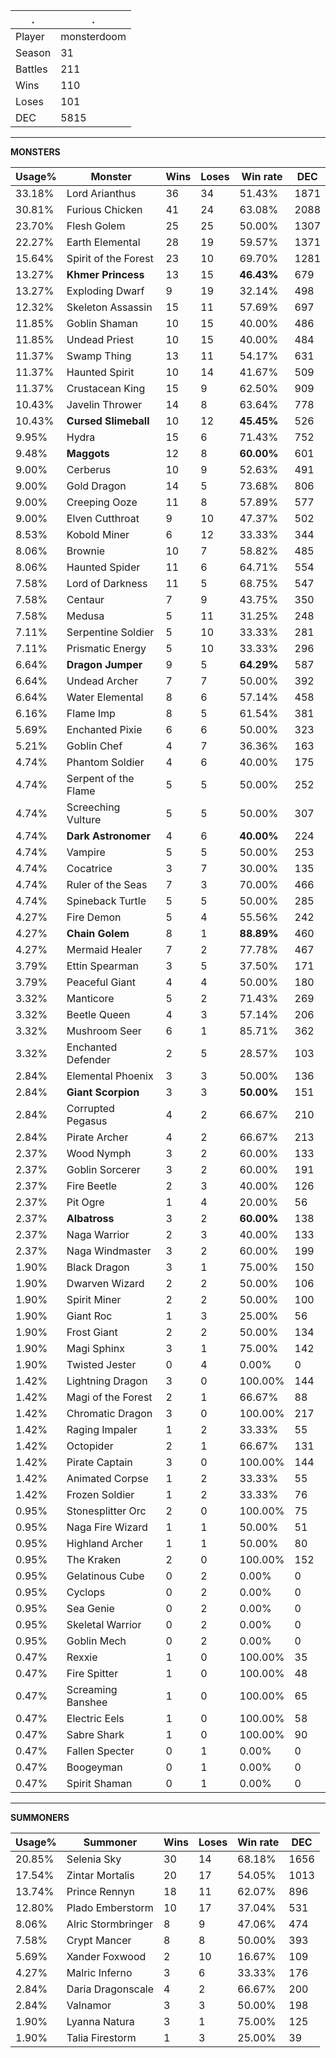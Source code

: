 .|.
|-|-
Player|monsterdoom
Season|31
Battles|211
Wins|110
Loses|101
DEC|5815

---
**MONSTERS**

Usage%|Monster|Wins|Loses|Win rate|DEC|
-|-|-|-|-|-|
33.18%|Lord Arianthus|36|34|51.43%|1871|
30.81%|Furious Chicken|41|24|63.08%|2088|
23.70%|Flesh Golem|25|25|50.00%|1307|
22.27%|Earth Elemental|28|19|59.57%|1371|
15.64%|Spirit of the Forest|23|10|69.70%|1281|
13.27%|**Khmer Princess**|13|15|**46.43%**|679|
13.27%|Exploding Dwarf|9|19|32.14%|498|
12.32%|Skeleton Assassin|15|11|57.69%|697|
11.85%|Goblin Shaman|10|15|40.00%|486|
11.85%|Undead Priest|10|15|40.00%|484|
11.37%|Swamp Thing|13|11|54.17%|631|
11.37%|Haunted Spirit|10|14|41.67%|509|
11.37%|Crustacean King|15|9|62.50%|909|
10.43%|Javelin Thrower|14|8|63.64%|778|
10.43%|**Cursed Slimeball**|10|12|**45.45%**|526|
9.95%|Hydra|15|6|71.43%|752|
9.48%|**Maggots**|12|8|**60.00%**|601|
9.00%|Cerberus|10|9|52.63%|491|
9.00%|Gold Dragon|14|5|73.68%|806|
9.00%|Creeping Ooze|11|8|57.89%|577|
9.00%|Elven Cutthroat|9|10|47.37%|502|
8.53%|Kobold Miner|6|12|33.33%|344|
8.06%|Brownie|10|7|58.82%|485|
8.06%|Haunted Spider|11|6|64.71%|554|
7.58%|Lord of Darkness|11|5|68.75%|547|
7.58%|Centaur|7|9|43.75%|350|
7.58%|Medusa|5|11|31.25%|248|
7.11%|Serpentine Soldier|5|10|33.33%|281|
7.11%|Prismatic Energy|5|10|33.33%|296|
6.64%|**Dragon Jumper**|9|5|**64.29%**|587|
6.64%|Undead Archer|7|7|50.00%|392|
6.64%|Water Elemental|8|6|57.14%|458|
6.16%|Flame Imp|8|5|61.54%|381|
5.69%|Enchanted Pixie|6|6|50.00%|323|
5.21%|Goblin Chef|4|7|36.36%|163|
4.74%|Phantom Soldier|4|6|40.00%|175|
4.74%|Serpent of the Flame|5|5|50.00%|252|
4.74%|Screeching Vulture|5|5|50.00%|307|
4.74%|**Dark Astronomer**|4|6|**40.00%**|224|
4.74%|Vampire|5|5|50.00%|253|
4.74%|Cocatrice|3|7|30.00%|135|
4.74%|Ruler of the Seas|7|3|70.00%|466|
4.74%|Spineback Turtle|5|5|50.00%|285|
4.27%|Fire Demon|5|4|55.56%|242|
4.27%|**Chain Golem**|8|1|**88.89%**|460|
4.27%|Mermaid Healer|7|2|77.78%|467|
3.79%|Ettin Spearman|3|5|37.50%|171|
3.79%|Peaceful Giant|4|4|50.00%|180|
3.32%|Manticore|5|2|71.43%|269|
3.32%|Beetle Queen|4|3|57.14%|206|
3.32%|Mushroom Seer|6|1|85.71%|362|
3.32%|Enchanted Defender|2|5|28.57%|103|
2.84%|Elemental Phoenix|3|3|50.00%|136|
2.84%|**Giant Scorpion**|3|3|**50.00%**|151|
2.84%|Corrupted Pegasus|4|2|66.67%|210|
2.84%|Pirate Archer|4|2|66.67%|213|
2.37%|Wood Nymph|3|2|60.00%|133|
2.37%|Goblin Sorcerer|3|2|60.00%|191|
2.37%|Fire Beetle|2|3|40.00%|126|
2.37%|Pit Ogre|1|4|20.00%|56|
2.37%|**Albatross**|3|2|**60.00%**|138|
2.37%|Naga Warrior|2|3|40.00%|133|
2.37%|Naga Windmaster|3|2|60.00%|199|
1.90%|Black Dragon|3|1|75.00%|150|
1.90%|Dwarven Wizard|2|2|50.00%|106|
1.90%|Spirit Miner|2|2|50.00%|100|
1.90%|Giant Roc|1|3|25.00%|56|
1.90%|Frost Giant|2|2|50.00%|134|
1.90%|Magi Sphinx|3|1|75.00%|142|
1.90%|Twisted Jester|0|4|0.00%|0|
1.42%|Lightning Dragon|3|0|100.00%|144|
1.42%|Magi of the Forest|2|1|66.67%|88|
1.42%|Chromatic Dragon|3|0|100.00%|217|
1.42%|Raging Impaler|1|2|33.33%|55|
1.42%|Octopider|2|1|66.67%|131|
1.42%|Pirate Captain|3|0|100.00%|144|
1.42%|Animated Corpse|1|2|33.33%|55|
1.42%|Frozen Soldier|1|2|33.33%|76|
0.95%|Stonesplitter Orc|2|0|100.00%|75|
0.95%|Naga Fire Wizard|1|1|50.00%|51|
0.95%|Highland Archer|1|1|50.00%|80|
0.95%|The Kraken|2|0|100.00%|152|
0.95%|Gelatinous Cube|0|2|0.00%|0|
0.95%|Cyclops|0|2|0.00%|0|
0.95%|Sea Genie|0|2|0.00%|0|
0.95%|Skeletal Warrior|0|2|0.00%|0|
0.95%|Goblin Mech|0|2|0.00%|0|
0.47%|Rexxie|1|0|100.00%|35|
0.47%|Fire Spitter|1|0|100.00%|48|
0.47%|Screaming Banshee|1|0|100.00%|65|
0.47%|Electric Eels|1|0|100.00%|58|
0.47%|Sabre Shark|1|0|100.00%|90|
0.47%|Fallen Specter|0|1|0.00%|0|
0.47%|Boogeyman|0|1|0.00%|0|
0.47%|Spirit Shaman|0|1|0.00%|0|

---
**SUMMONERS**

Usage%|Summoner|Wins|Loses|Win rate|DEC|
-|-|-|-|-|-|
20.85%|Selenia Sky|30|14|68.18%|1656|
17.54%|Zintar Mortalis|20|17|54.05%|1013|
13.74%|Prince Rennyn|18|11|62.07%|896|
12.80%|Plado Emberstorm|10|17|37.04%|531|
8.06%|Alric Stormbringer|8|9|47.06%|474|
7.58%|Crypt Mancer|8|8|50.00%|393|
5.69%|Xander Foxwood|2|10|16.67%|109|
4.27%|Malric Inferno|3|6|33.33%|176|
2.84%|Daria Dragonscale|4|2|66.67%|200|
2.84%|Valnamor|3|3|50.00%|198|
1.90%|Lyanna Natura|3|1|75.00%|125|
1.90%|Talia Firestorm|1|3|25.00%|39|
